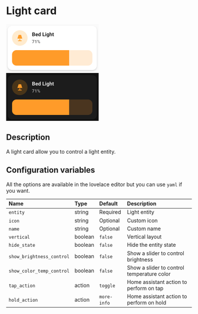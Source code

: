 # Light card

![Light light](../images/light-light.png)
![Light dark](../images/light-dark.png)

## Description

A light card allow you to control a light entity.

## Configuration variables

All the options are available in the lovelace editor but you can use `yaml` if you want.

| Name                      | Type    | Default     | Description                                |
| :------------------------ | :------ | :---------- | :----------------------------------------- |
| `entity`                  | string  | Required    | Light entity                               |
| `icon`                    | string  | Optional    | Custom icon                                |
| `name`                    | string  | Optional    | Custom name                                |
| `vertical`                | boolean | `false`     | Vertical layout                            |
| `hide_state`              | boolean | `false`     | Hide the entity state                      |
| `show_brightness_control` | boolean | `false`     | Show a slider to control brightness        |
| `show_color_temp_control` | boolean | `false`     | Show a slider to control temperature color |
| `tap_action`              | action  | `toggle`    | Home assistant action to perform on tap    |
| `hold_action`             | action  | `more-info` | Home assistant action to perform on hold   |

